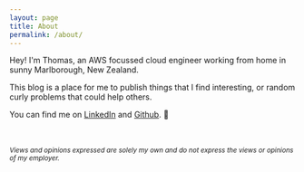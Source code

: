 ```yaml
---
layout: page
title: About
permalink: /about/
---
```


Hey! I'm Thomas, an AWS focussed cloud engineer working from home in sunny Marlborough, New Zealand. 

This blog is a place for me to publish things that I find interesting, or random curly problems that could help others.

You can find me on [LinkedIn](https://www.linkedin.com/in/thomas-q) and [Github](https://github.com/tdq132). 🙂

<br></br>
<sub>_Views and opinions expressed are solely my own and do not express the views or opinions of my employer._</sub>
